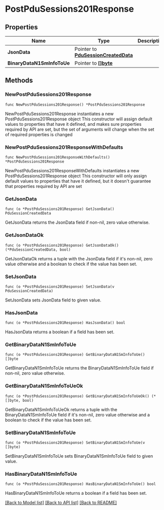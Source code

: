 # PostPduSessions201Response

## Properties

Name | Type | Description | Notes
------------ | ------------- | ------------- | -------------
**JsonData** | Pointer to [**PduSessionCreatedData**](PduSessionCreatedData.md) |  | [optional] 
**BinaryDataN1SmInfoToUe** | Pointer to [**[]byte**]([]byte.md) |  | [optional] 

## Methods

### NewPostPduSessions201Response

`func NewPostPduSessions201Response() *PostPduSessions201Response`

NewPostPduSessions201Response instantiates a new PostPduSessions201Response object
This constructor will assign default values to properties that have it defined,
and makes sure properties required by API are set, but the set of arguments
will change when the set of required properties is changed

### NewPostPduSessions201ResponseWithDefaults

`func NewPostPduSessions201ResponseWithDefaults() *PostPduSessions201Response`

NewPostPduSessions201ResponseWithDefaults instantiates a new PostPduSessions201Response object
This constructor will only assign default values to properties that have it defined,
but it doesn't guarantee that properties required by API are set

### GetJsonData

`func (o *PostPduSessions201Response) GetJsonData() PduSessionCreatedData`

GetJsonData returns the JsonData field if non-nil, zero value otherwise.

### GetJsonDataOk

`func (o *PostPduSessions201Response) GetJsonDataOk() (*PduSessionCreatedData, bool)`

GetJsonDataOk returns a tuple with the JsonData field if it's non-nil, zero value otherwise
and a boolean to check if the value has been set.

### SetJsonData

`func (o *PostPduSessions201Response) SetJsonData(v PduSessionCreatedData)`

SetJsonData sets JsonData field to given value.

### HasJsonData

`func (o *PostPduSessions201Response) HasJsonData() bool`

HasJsonData returns a boolean if a field has been set.

### GetBinaryDataN1SmInfoToUe

`func (o *PostPduSessions201Response) GetBinaryDataN1SmInfoToUe() []byte`

GetBinaryDataN1SmInfoToUe returns the BinaryDataN1SmInfoToUe field if non-nil, zero value otherwise.

### GetBinaryDataN1SmInfoToUeOk

`func (o *PostPduSessions201Response) GetBinaryDataN1SmInfoToUeOk() (*[]byte, bool)`

GetBinaryDataN1SmInfoToUeOk returns a tuple with the BinaryDataN1SmInfoToUe field if it's non-nil, zero value otherwise
and a boolean to check if the value has been set.

### SetBinaryDataN1SmInfoToUe

`func (o *PostPduSessions201Response) SetBinaryDataN1SmInfoToUe(v []byte)`

SetBinaryDataN1SmInfoToUe sets BinaryDataN1SmInfoToUe field to given value.

### HasBinaryDataN1SmInfoToUe

`func (o *PostPduSessions201Response) HasBinaryDataN1SmInfoToUe() bool`

HasBinaryDataN1SmInfoToUe returns a boolean if a field has been set.


[[Back to Model list]](../README.md#documentation-for-models) [[Back to API list]](../README.md#documentation-for-api-endpoints) [[Back to README]](../README.md)


